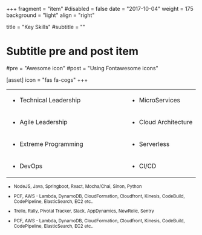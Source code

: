 +++
fragment = "item"
#disabled = false
date = "2017-10-04"
weight = 175
background = "light"
align = "right"

title = "Key Skills"
#subtitle = ""

# Subtitle pre and post item
#pre = "Awesome icon"
#post = "Using Fontawesome icons"

[asset]
  icon = "fas fa-cogs"
+++
<table>
<tr><td width="300"><ul><li>Technical Leadership</li></ul></td><td><ul><li>MicroServices</li></ul></td></tr>
<tr><td width="300"><ul><li>Agile Leadership</li></ul></td><td><ul><li>Cloud Architecture</li></ul></td></tr>
<tr><td width="300"><ul><li>Extreme Programming</li></ul></td><td><ul><li>Serverless</li></ul></td></tr>
<tr><td width="300"><ul><li>DevOps</li></ul></td><td><ul><li>CI/CD</li></ul></td></tr>

</table>
<small>
<ul style="list-style-type:square"><li>NodeJS, Java, Springboot, React, Mocha/Chai, Sinon, Python</li></ul>
<ul style="list-style-type:square"><li>PCF, AWS - Lambda, DynamoDB, CloudFormation, Cloudfront, Kinesis, CodeBuild, CodePipeline, ElasticSearch, EC2 etc..</li></ul>
<ul><li style="list-style-type:square">Trello, Rally, Pivotal Tracker, Slack, AppDynamics, NewRelic, Sentry</li></ul>
<ul><li style="list-style-type:square">PCF, AWS - Lambda, DynamoDB, CloudFormation, Cloudfront, Kinesis, CodeBuild, CodePipeline, ElasticSearch, EC2 etc..</li></ul>
</small>

